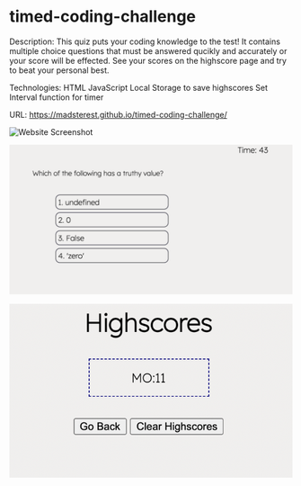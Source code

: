 # timed-coding-challenge

Description:
This quiz puts your coding knowledge to the test! It contains multiple choice questions that must be answered qucikly and accurately or your score will be effected. See your scores on the highscore page and try to beat your personal best.

Technologies:
HTML
JavaScript
Local Storage to save highscores
Set Interval function for timer

URL: https://madsterest.github.io/timed-coding-challenge/

![Website Screenshot](./assetswebsite-screenshot.png)



![Question Display](./assets/question-screenshot.png)




![Highscore Screen](./assets/highscore-screenshot.png)



